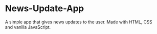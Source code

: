 # News-Update-App
A simple app that gives news updates to the user. Made with HTML, CSS and vanilla JavaScript.
